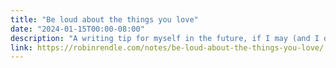 ```yaml
---
title: "Be loud about the things you love"
date: "2024-01-15T00:00-08:00"
description: "A writing tip for myself in the future, if I may (and I do): delete every use of “…for me…,” “in my opinion,” “some might disagree,” “I think,” etc. etc. These snippets are a bad habit and make your writing fragile, lacking any conviction, with one eye always over your shoulder. After a while these self-doubting platitudes become road bumps that get in the way of describing the thing that you love."
link: https://robinrendle.com/notes/be-loud-about-the-things-you-love/
---
```


